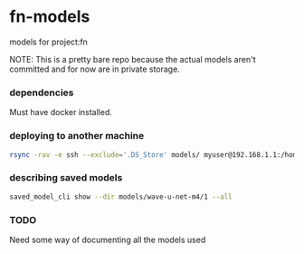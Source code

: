 # fn-models

models for project:fn

NOTE: This is a pretty bare repo because the actual models aren't committed and for now are in private storage.

### dependencies

Must have docker installed.

### deploying to another machine

```bash
rsync -rav -e ssh --exclude='.DS_Store' models/ myuser@192.168.1.1:/home/me/location
```

### describing saved models

```bash
saved_model_cli show --dir models/wave-u-net-m4/1 --all
```

### TODO

Need some way of documenting all the models used

